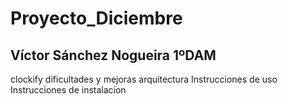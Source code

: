 # Proyecto_Diciembre
## Víctor Sánchez Nogueira 1ºDAM

clockify
dificultades y mejoras
arquitectura
Instrucciones de uso
Instrucciones de instalacion